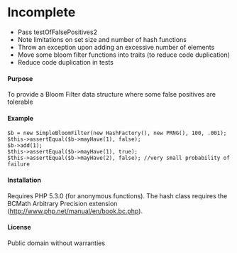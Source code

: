 # Incomplete
* Pass testOfFalsePositives2
* Note limitations on set size and number of hash functions
* Throw an exception upon adding an excessive number of elements
* Move some bloom filter functions into traits (to reduce code duplication)
* Reduce code duplication in tests

#### Purpose
To provide a Bloom Filter data structure where some false positives are tolerable

#### Example
    $b = new SimpleBloomFilter(new HashFactory(), new PRNG(), 100, .001);
    $this->assertEqual($b->mayHave(1), false);
    $b->add(1);
    $this->assertEqual($b->mayHave(1), true);
    $this->assertEqual($b->mayHave(2), false); //very small probability of failure

#### Installation
Requires PHP 5.3.0 (for anonymous functions).  The hash class requires the BCMath Arbitrary Precision extension (http://www.php.net/manual/en/book.bc.php).

#### License
Public domain without warranties
